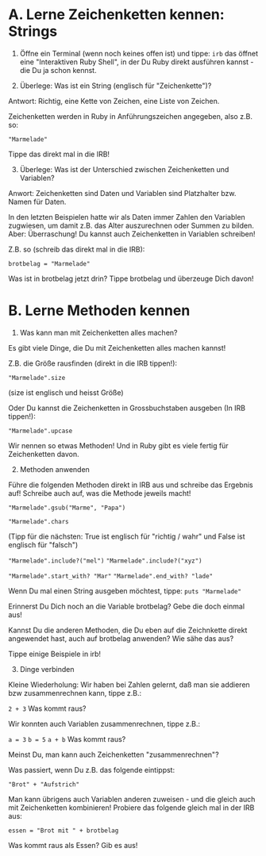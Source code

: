 # A. Lerne Zeichenketten kennen: Strings

1. Öffne ein Terminal (wenn noch keines offen ist) und tippe:
   `irb`
   das öffnet eine "Interaktiven Ruby Shell", in der Du Ruby direkt ausführen kannst - die Du ja schon kennst.

2. Überlege: Was ist ein String (englisch für "Zeichenkette")?

Antwort: Richtig, eine Kette von Zeichen, eine Liste von Zeichen.

Zeichenketten werden in Ruby in Anführungszeichen angegeben, also z.B. so:

`"Marmelade"`

Tippe das direkt mal in die IRB!

3. Überlege: Was ist der Unterschied zwischen Zeichenketten und Variablen?

Anwort: Zeichenketten sind Daten und Variablen sind Platzhalter bzw. Namen für Daten.

In den letzten Beispielen hatte wir als Daten immer Zahlen den Variablen zugwiesen, um damit z.B. das Alter auszurechnen oder Summen zu bilden. Aber: Überraschung! Du kannst auch Zeichenketten in Variablen schreiben!

Z.B. so (schreib das direkt mal in die IRB):

`brotbelag = "Marmelade"`

Was ist in brotbelag jetzt drin? Tippe brotbelag und überzeuge Dich davon!

# B. Lerne Methoden kennen

1. Was kann man mit Zeichenketten alles machen?

Es gibt viele Dinge, die Du mit Zeichenketten alles machen kannst!

Z.B. die Größe rausfinden (direkt in die IRB tippen!):

`"Marmelade".size`

(size ist englisch und heisst Größe)

Oder Du kannst die Zeichenketten in Grossbuchstaben ausgeben (In IRB tippen!):

`"Marmelade".upcase`

Wir nennen so etwas Methoden! Und in Ruby gibt es viele fertig für Zeichenketten davon.

2. Methoden anwenden

Führe die folgenden Methoden direkt in IRB aus und schreibe das Ergebnis auf!
Schreibe auch auf, was die Methode jeweils macht!

`"Marmelade".gsub("Marme", "Papa")`

`"Marmelade".chars`

(Tipp für die nächsten: True ist englisch für "richtig / wahr" und False ist englisch für "falsch")

`"Marmelade".include?("mel")`
`"Marmelade".include?("xyz")`

`"Marmelade".start_with? "Mar"`
`"Marmelade".end_with? "lade"`

Wenn Du mal einen String ausgeben möchtest, tippe:
`puts "Marmelade"`

Erinnerst Du Dich noch an die Variable brotbelag?
Gebe die doch einmal aus!

Kannst Du die anderen Methoden, die Du eben auf die Zeichnkette direkt angewendet hast, auch auf brotbelag anwenden? Wie sähe das aus?

Tippe einige Beispiele in irb!

3. Dinge verbinden

Kleine Wiederholung:
Wir haben bei Zahlen gelernt, daß man sie addieren bzw zusammenrechnen kann, tippe z.B.:

`2 + 3`
Was kommt raus?

Wir konnten auch Variablen zusammenrechnen, tippe z.B.:

`a = 3`
`b = 5`
`a + b`
Was kommt raus?

Meinst Du, man kann auch Zeichenketten "zusammenrechnen"?

Was passiert, wenn Du z.B. das folgende eintippst:

`"Brot" + "Aufstrich"`

Man kann übrigens auch Variablen anderen zuweisen - und die gleich auch mit Zeichenketten kombinieren!
Probiere das folgende gleich mal in der IRB aus:

`essen = "Brot mit " + brotbelag`

Was kommt raus als Essen?
Gib es aus!
